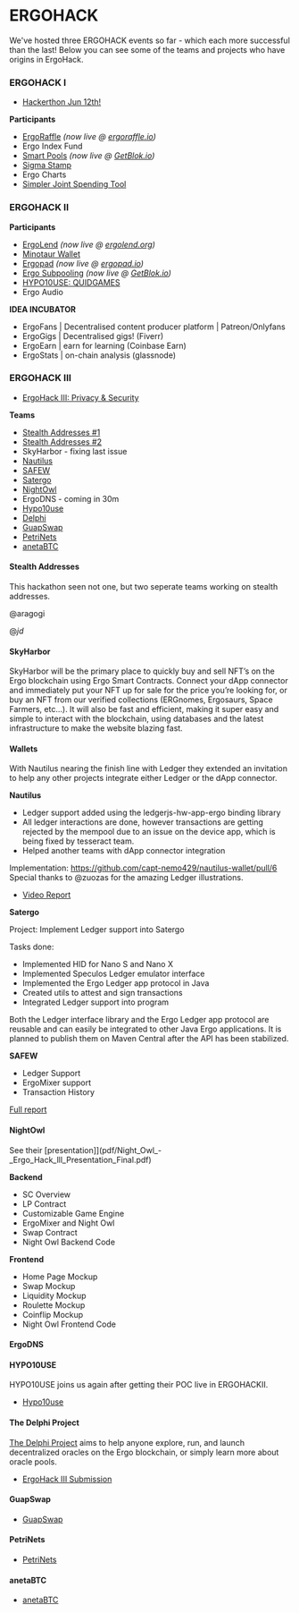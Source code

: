 # ERGOHACK

We've hosted three ERGOHACK events so far - which each more successful than the last! Below you can see some of the teams and projects who have origins in ErgoHack.



### ERGOHACK I

* [Hackerthon Jun 12th!](https://ergoplatform.org/en/blog/2021-06-04-ergo-community-launches-its-first-hackathon-ergohack/)

**Participants**

- [ErgoRaffle](https://github.com/ErgoRaffle) *(now live @ [ergoraffle.io](https://ergoraffle.io))*
- Ergo Index Fund
- [Smart Pools](https://github.com/WilfordGrimley/ErgoSmartPools) *(now live @ [GetBlok.io](https://getblok.io))*
- [Sigma Stamp](https://www.sigmastamp.ml/)
- Ergo Charts
- [Simpler Joint Spending Tool](https://www.ergoforum.org/t/a-simpler-collective-spending-approach-for-everyone/476%20)

### ERGOHACK II

**Participants**

- [ErgoLend](https://github.com/Ergo-Lend/) *(now live @ [ergolend.org](https://ergolend.org))*
- [Minotaur Wallet](https://github.com/minotaur-ergo/minotaur-wallet)
- [Ergopad](https://github.com/Ergohack-Dashboard-Project) *(now live @ [ergopad.io](https://ergopad.io))*
- [Ergo Subpooling](https://github.com/K-Singh/ergo-subpooling) *(now live @ [GetBlok.io](https://getblok.io))*
- [HYPO10USE: QUIDGAMES](https://github.com/hypo10use/quid-games)
- Ergo Audio


**IDEA INCUBATOR**

- ErgoFans | Decentralised content producer platform | Patreon/Onlyfans
- ErgoGigs | Decentralised gigs! (Fiverr)
- ErgoEarn | earn for learning (Coinbase Earn)
- ErgoStats | on-chain analysis (glassnode)

### ERGOHACK III

- [ErgoHack III: Privacy & Security](https://ergoplatform.org/en/blog/2021-12-21-ergohack-iii-privacy-security/)

**Teams** 

- [Stealth Addresses #1](https://github.com/aragogi/Stealth-doc)
- [Stealth Addresses #2](https://github.com/ergoplatform/ergo-playgrounds/pull/24)
- SkyHarbor - fixing last issue
- [Nautilus](https://github.com/capt-nemo429/nautilus-wallet/pull/6)
- [SAFEW](pdf/SAFEW_ergohack3_report.pdf)
- [Satergo](https://drive.google.com/drive/folders/1ERas6ZyJpkY_7W1az5q0X88OfYu5OipC?usp=sharing)
- [NightOwl](pdf/Night_Owl_-_Ergo_Hack_lll_Presentation_Final.pdf)
- ErgoDNS - coming in 30m
- [Hypo10use](https://github.com/hypo10use/quid-games)
- [Delphi](https://hackmd.io/@abchris/S1dHZcwyc)
- [GuapSwap](pdf/GuapSwap_-_ErgoHack3_Project_Report.pdf)
- [PetriNets](https://github.com/iandebeer/ergo-castanet/blob/main/docs/Conclusion.md)
- [anetaBTC](https://medium.com/@anetaBTC/ergohack-summary-and-development-update-dad3224227b7)


#### Stealth Addresses

This hackathon seen not one, but two seperate teams working on stealth addresses. 

@aragogi 

@_jd_

#### SkyHarbor

SkyHarbor will be the primary place to quickly buy and sell NFT’s on the Ergo blockchain using Ergo Smart Contracts. Connect your dApp connector and immediately put your NFT up for sale for the price you’re looking for, or buy an NFT from our verified collections (ERGnomes, Ergosaurs, Space Farmers, etc...). It will also be fast and efficient, making it super easy and simple to interact with the blockchain, using databases and the latest infrastructure to make the website blazing fast.

#### Wallets

With Nautilus nearing the finish line with Ledger they extended an invitation to help any other projects integrate either Ledger or the dApp connector.

**Nautilus**

- Ledger support added using the ledgerjs-hw-app-ergo binding library
 - All ledger interactions are done, however transactions are getting rejected by the mempool due to an issue on the device app, which is being fixed by tesseract team.
- Helped another teams with dApp connector integration

Implementation: https://github.com/capt-nemo429/nautilus-wallet/pull/6
Special thanks to @zuozas for the amazing Ledger illustrations. 

- [Video Report](https://twitter.com/NautilusWallet/status/1493064272028393473)

**Satergo**

Project: Implement Ledger support into Satergo

Tasks done:

- Implemented HID for Nano S and Nano X
- Implemented Speculos Ledger emulator interface
- Implemented the Ergo Ledger app protocol in Java
- Created utils to attest and sign transactions
- Integrated Ledger support into program
 
Both the Ledger interface library and the Ergo Ledger app protocol are reusable and can easily be integrated to other Java Ergo applications.
It is planned to publish them on Maven Central after the API has been stabilized.

**SAFEW**

- Ledger Support
- ErgoMixer support
- Transaction History

[Full report](pdf/SAFEW_ergohack3_report.pdf)

#### NightOwl

See their [presentation]](pdf/Night_Owl_-_Ergo_Hack_lll_Presentation_Final.pdf)

**Backend**
- SC Overview
- LP Contract
- Customizable Game Engine
- ErgoMixer and Night Owl
- Swap Contract
- Night Owl Backend Code

**Frontend**
- Home Page Mockup
- Swap Mockup
- Liquidity Mockup
- Roulette Mockup
- Coinflip Mockup
- Night Owl Frontend Code 

#### ErgoDNS

#### HYPO10USE

HYPO10USE joins us again after getting their POC live in ERGOHACKII. 

- [Hypo10use](https://github.com/hypo10use/quid-games)

#### The Delphi Project

[The Delphi Project](https://delphiproject.org/#) aims to help anyone explore, run, and launch decentralized oracles on the Ergo blockchain, or simply learn more about oracle pools.

- [ErgoHack III Submission](https://hackmd.io/@abchris/S1dHZcwyc)

#### GuapSwap

- [GuapSwap](pdf/GuapSwap_-_ErgoHack3_Project_Report.pdf)

#### PetriNets

- [PetriNets](https://github.com/iandebeer/ergo-castanet/blob/main/docs/Conclusion.md)

#### anetaBTC

- [anetaBTC](https://medium.com/@anetaBTC/ergohack-summary-and-development-update-dad3224227b7)

